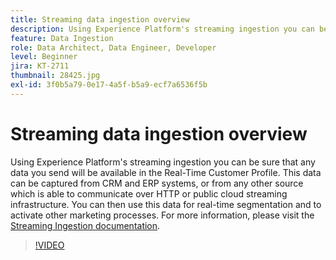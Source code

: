 ```yaml
---
title: Streaming data ingestion overview
description: Using Experience Platform's streaming ingestion you can be sure that any data you send will be available in the Real-Time Customer Profile. This data can be captured from CRM and ERP systems or from any other source which is able to communicate over HTTP or public cloud streaming infrastructure.
feature: Data Ingestion
role: Data Architect, Data Engineer, Developer
level: Beginner
jira: KT-2711
thumbnail: 28425.jpg
exl-id: 3f0b5a79-0e17-4a5f-b5a9-ecf7a6536f5b
---
```

# Streaming data ingestion overview

Using Experience Platform's streaming ingestion you can be sure that any data you send will be available in the Real-Time Customer Profile. This data can be captured from CRM and ERP systems, or from any other source which is able to communicate over HTTP or public cloud streaming infrastructure. You can then use this data for real-time segmentation and to activate other marketing processes. For more information, please visit the [Streaming Ingestion documentation](https://experienceleague.adobe.com/en/docs/experience-platform/ingestion/streaming/overview).

>[!VIDEO](https://video.tv.adobe.com/v/28425?learn=on&enablevpops)
